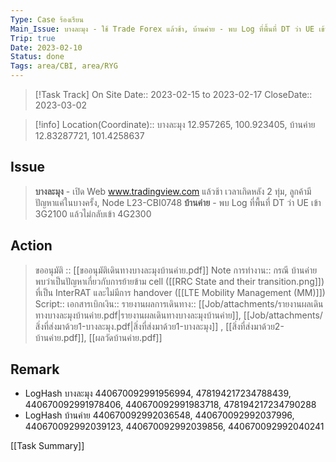 ```yaml
---
Type: Case ร้องเรียน
Main_Issue: บางละมุง - ใช้ Trade Forex แล้วช้า, บ้านค่าย - พบ Log ที่พื้นที่ DT ว่า UE เข้า 3G2100 แล้วไม่กลับเข้า 4G2300
Trip: true
Date: 2023-02-10
Status: done
Tags: area/CBI, area/RYG
---
```



>[!Task Track]
>On Site Date::   2023-02-15  to 2023-02-17
>CloseDate::   2023-03-02

>[!info]
>Location(Coordinate)::  บางละมุง   12.957265, 100.923405,  บ้านค่าย 12.83287721, 101.4258637


## Issue
>**บางละมุง** - เปิด Web www.tradingview.com แล้วช้า เวลาเกิดหลัง 2 ทุ่ม, ลูกค้ามีปัญหาแค่ในบางครั้ง, Node L23-CBI0748
>**บ้านค่าย** - พบ Log ที่พื้นที่ DT ว่า UE เข้า 3G2100 แล้วไม่กลับเข้า 4G2300 


## Action
>ขออนุมัติ :: [[ขออนุมัติเดินทางบางละมุงบ้านค่าย.pdf]]
>Note การทำงาน:: กรณี บ้านค่าย พบว่าเป็นปัญหาเกี่ยวกับการย้ายข้าม cell ([[RRC State and their transition.png]]) ที่เป็น InterRAT และไม่มีการ handover ([[LTE Mobility Management (MM)]])
>Script::
>เอกสารเบิกเงิน::
>รายงานผลการเดินทาง:: [[Job/attachments/รายงานผลเดินทางบางละมุงบ้านค่าย.pdf|รายงานผลเดินทางบางละมุงบ้านค่าย]],   [[Job/attachments/สิ่งที่ส่งมาด้วย1-บางละมุง.pdf|สิ่งที่ส่งมาด้วย1-บางละมุง]] ,  [[สิ่งที่ส่งมาด้วย2-บ้านค่าย.pdf]], [[ผลวัดบ้านค่าย.pdf]]
## Remark
- LogHash  บางละมุง 440670092991956994, 478194217234788439, 440670092991978406, 440670092991983718, 478194217234790288
- LogHash บ้านค่าย 440670092992036548, 440670092992037996, 440670092992039123, 440670092992039856, 440670092992040241




[[Task Summary]]




